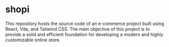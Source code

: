 # shopi
This repository hosts the source code of an e-commerce project built using React, Vite, and Tailwind CSS. The main objective of this project is to provide a solid and efficient foundation for developing a modern and highly customizable online store.
